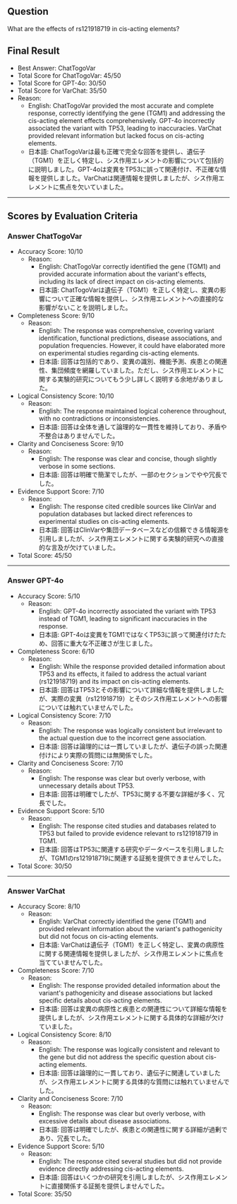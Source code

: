 ## Question

What are the effects of rs121918719 in cis-acting elements?

## Final Result

- Best Answer: ChatTogoVar
- Total Score for ChatTogoVar: 45/50
- Total Score for GPT-4o: 30/50
- Total Score for VarChat: 35/50
- Reason:
  - English: ChatTogoVar provided the most accurate and complete response, correctly identifying the gene (TGM1) and addressing the cis-acting element effects comprehensively. GPT-4o incorrectly associated the variant with TP53, leading to inaccuracies. VarChat provided relevant information but lacked focus on cis-acting elements.
  - 日本語: ChatTogoVarは最も正確で完全な回答を提供し、遺伝子（TGM1）を正しく特定し、シス作用エレメントの影響について包括的に説明しました。GPT-4oは変異をTP53に誤って関連付け、不正確な情報を提供しました。VarChatは関連情報を提供しましたが、シス作用エレメントに焦点を欠いていました。

---

## Scores by Evaluation Criteria

### Answer ChatTogoVar
- Accuracy Score: 10/10
  - Reason: 
    - English: ChatTogoVar correctly identified the gene (TGM1) and provided accurate information about the variant's effects, including its lack of direct impact on cis-acting elements.
    - 日本語: ChatTogoVarは遺伝子（TGM1）を正しく特定し、変異の影響について正確な情報を提供し、シス作用エレメントへの直接的な影響がないことを説明しました。
- Completeness Score: 9/10
  - Reason: 
    - English: The response was comprehensive, covering variant identification, functional predictions, disease associations, and population frequencies. However, it could have elaborated more on experimental studies regarding cis-acting elements.
    - 日本語: 回答は包括的であり、変異の識別、機能予測、疾患との関連性、集団頻度を網羅していました。ただし、シス作用エレメントに関する実験的研究についてもう少し詳しく説明する余地がありました。
- Logical Consistency Score: 10/10
  - Reason: 
    - English: The response maintained logical coherence throughout, with no contradictions or inconsistencies.
    - 日本語: 回答は全体を通して論理的な一貫性を維持しており、矛盾や不整合はありませんでした。
- Clarity and Conciseness Score: 9/10
  - Reason: 
    - English: The response was clear and concise, though slightly verbose in some sections.
    - 日本語: 回答は明確で簡潔でしたが、一部のセクションでやや冗長でした。
- Evidence Support Score: 7/10
  - Reason: 
    - English: The response cited credible sources like ClinVar and population databases but lacked direct references to experimental studies on cis-acting elements.
    - 日本語: 回答はClinVarや集団データベースなどの信頼できる情報源を引用しましたが、シス作用エレメントに関する実験的研究への直接的な言及が欠けていました。
- Total Score: 45/50

---

### Answer GPT-4o
- Accuracy Score: 5/10
  - Reason: 
    - English: GPT-4o incorrectly associated the variant with TP53 instead of TGM1, leading to significant inaccuracies in the response.
    - 日本語: GPT-4oは変異をTGM1ではなくTP53に誤って関連付けたため、回答に重大な不正確さが生じました。
- Completeness Score: 6/10
  - Reason: 
    - English: While the response provided detailed information about TP53 and its effects, it failed to address the actual variant (rs121918719) and its impact on cis-acting elements.
    - 日本語: 回答はTP53とその影響について詳細な情報を提供しましたが、実際の変異（rs121918719）とそのシス作用エレメントへの影響については触れていませんでした。
- Logical Consistency Score: 7/10
  - Reason: 
    - English: The response was logically consistent but irrelevant to the actual question due to the incorrect gene association.
    - 日本語: 回答は論理的には一貫していましたが、遺伝子の誤った関連付けにより実際の質問には無関係でした。
- Clarity and Conciseness Score: 7/10
  - Reason: 
    - English: The response was clear but overly verbose, with unnecessary details about TP53.
    - 日本語: 回答は明確でしたが、TP53に関する不要な詳細が多く、冗長でした。
- Evidence Support Score: 5/10
  - Reason: 
    - English: The response cited studies and databases related to TP53 but failed to provide evidence relevant to rs121918719 in TGM1.
    - 日本語: 回答はTP53に関連する研究やデータベースを引用しましたが、TGM1のrs121918719に関連する証拠を提供できませんでした。
- Total Score: 30/50

---

### Answer VarChat
- Accuracy Score: 8/10
  - Reason: 
    - English: VarChat correctly identified the gene (TGM1) and provided relevant information about the variant's pathogenicity but did not focus on cis-acting elements.
    - 日本語: VarChatは遺伝子（TGM1）を正しく特定し、変異の病原性に関する関連情報を提供しましたが、シス作用エレメントに焦点を当てていませんでした。
- Completeness Score: 7/10
  - Reason: 
    - English: The response provided detailed information about the variant's pathogenicity and disease associations but lacked specific details about cis-acting elements.
    - 日本語: 回答は変異の病原性と疾患との関連性について詳細な情報を提供しましたが、シス作用エレメントに関する具体的な詳細が欠けていました。
- Logical Consistency Score: 8/10
  - Reason: 
    - English: The response was logically consistent and relevant to the gene but did not address the specific question about cis-acting elements.
    - 日本語: 回答は論理的に一貫しており、遺伝子に関連していましたが、シス作用エレメントに関する具体的な質問には触れていませんでした。
- Clarity and Conciseness Score: 7/10
  - Reason: 
    - English: The response was clear but overly verbose, with excessive details about disease associations.
    - 日本語: 回答は明確でしたが、疾患との関連性に関する詳細が過剰であり、冗長でした。
- Evidence Support Score: 5/10
  - Reason: 
    - English: The response cited several studies but did not provide evidence directly addressing cis-acting elements.
    - 日本語: 回答はいくつかの研究を引用しましたが、シス作用エレメントに直接関係する証拠を提供しませんでした。
- Total Score: 35/50